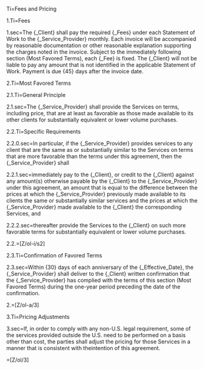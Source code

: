Ti=Fees and Pricing

1.Ti=Fees

1.sec=The {_Client} shall pay the required {_Fees} under each Statement of Work to the {_Service_Provider} monthly. Each invoice will be accompanied by reasonable documentation or other reasonable explanation supporting the charges noted in the invoice. Subject to the immediately following section (Most Favored Terms), each {_Fee} is fixed. The {_Client} will not be liable to pay any amount that is not identified in the applicable Statement of Work. Payment is due {45} days after the invoice date.

2.Ti=Most Favored Terms

2.1.Ti=General Principle

2.1.sec=The {_Service_Provider} shall provide the Services on terms, including price, that are at least as favorable as those made available to its other clients for substantially equivalent or lower volume purchases.

2.2.Ti=Specific Requirements

2.2.0.sec=In particular, if the {_Service_Provider} provides services to any client that are the same as or substantially similar to the Services on terms that are more favorable than the terms under this agreement, then the {_Service_Provider} shall

2.2.1.sec=immediately pay to the {_Client}, or credit to the {_Client} against any amount(s) otherwise payable by the {_Client} to the {_Service_Provider} under this agreement, an amount that is equal to the difference between the prices at which the {_Service_Provider} previously made available to its clients the same or substantially similar services and the prices at which the {_Service_Provider} made available to the {_Client} the corresponding Services, and

2.2.2.sec=thereafter provide the Services to the {_Client} on such more favorable terms for substantially equivalent or lower volume purchases.

2.2.=[Z/ol-i/s2]

2.3.Ti=Confirmation of Favored Terms

2.3.sec=Within {30} days of each anniversary of the {_Effective_Date}, the {_Service_Provider} shall deliver to the {_Client} written confirmation that the {_Service_Provider} has complied with the terms of this section (Most Favored Terms) during the one-year period preceding the date of the confirmation.

2.=[Z/ol-a/3]

3.Ti=Pricing Adjustments

3.sec=If, in order to comply with any non-U.S. legal requirement, some of the services provided outside the U.S. need to be performed on a basis other than cost, the parties shall adjust the pricing for those Services in a manner that is consistent with theintention of this agreement.

=[Z/ol/3]

